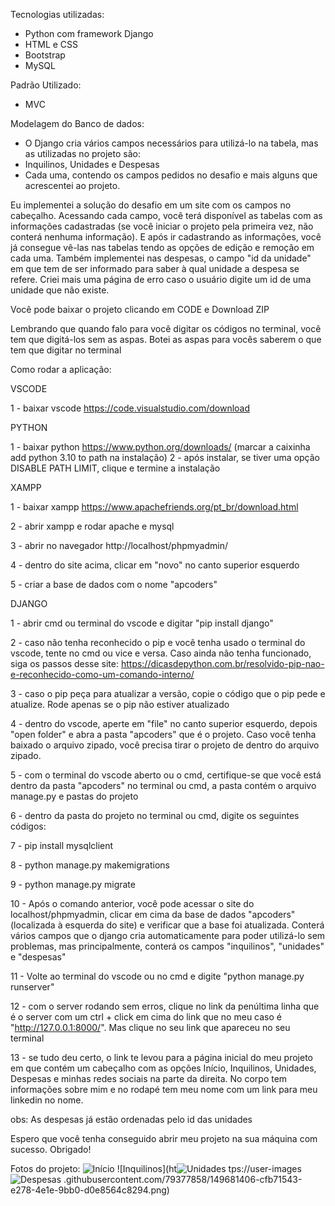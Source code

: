 Tecnologias utilizadas: 
  - Python com framework Django
  - HTML e CSS
  - Bootstrap
  - MySQL

Padrão Utilizado:
  - MVC

Modelagem do Banco de dados:
  - O Django cria vários campos necessários para utilizá-lo na tabela, mas as utilizadas no projeto são:
  - Inquilinos, Unidades e Despesas
  - Cada uma, contendo os campos pedidos no desafio e mais alguns que acrescentei ao projeto.

Eu implementei a solução do desafio em um site com os campos no cabeçalho. Acessando cada campo, você terá disponível as tabelas com as informações cadastradas
(se você iniciar o projeto pela primeira vez, não conterá nenhuma informação). E após ir cadastrando as informações, você já consegue vê-las nas tabelas
tendo as opções de edição e remoção em cada uma. Também implementei nas despesas, o campo "id da unidade" em que tem de ser informado para saber
à qual unidade a despesa se refere. Criei mais uma página de erro caso o usuário digite um id de uma unidade que não existe.

Você pode baixar o projeto clicando em CODE e Download ZIP

Lembrando que quando falo para você digitar os códigos no terminal, você tem que digitá-los sem as aspas. 
Botei as aspas para vocês saberem o que tem que digitar no terminal

Como rodar a aplicação:

VSCODE

1 - baixar vscode https://code.visualstudio.com/download

PYTHON

1 - baixar python https://www.python.org/downloads/ (marcar a caixinha add python 3.10 to path na instalação)
2 - após instalar, se tiver uma opção DISABLE PATH LIMIT, clique e termine a instalação

XAMPP

1 - baixar xampp https://www.apachefriends.org/pt_br/download.html

2 - abrir xampp e rodar apache e mysql

3 - abrir no navegador http://localhost/phpmyadmin/

4 - dentro do site acima, clicar em "novo" no canto superior esquerdo

5 - criar a base de dados com o nome "apcoders"

DJANGO

1 - abrir cmd ou terminal do vscode e digitar "pip install django" 

2 - caso não tenha reconhecido o pip e você tenha usado o terminal do vscode, tente no cmd ou vice e versa. Caso ainda não tenha funcionado, 
siga os passos desse site:
https://dicasdepython.com.br/resolvido-pip-nao-e-reconhecido-como-um-comando-interno/

3 - caso o pip peça para atualizar a versão, copie o código que o pip pede e atualize. Rode apenas se o pip não estiver atualizado

4 - dentro do vscode, aperte em "file" no canto superior esquerdo, depois "open folder" e abra a pasta "apcoders" que é o projeto. 
Caso você tenha baixado o arquivo zipado, você precisa tirar o projeto de dentro do arquivo zipado.

5 - com o terminal do vscode aberto ou o cmd, certifique-se que você está dentro da pasta "apcoders" no terminal ou cmd, 
a pasta contém o arquivo manage.py e pastas do projeto

6 - dentro da pasta do projeto no terminal ou cmd, digite os seguintes códigos:

7 - pip install mysqlclient

8 - python manage.py makemigrations

9 - python manage.py migrate

10 - Após o comando anterior, você pode acessar o site do localhost/phpmyadmin, clicar em cima da base de dados "apcoders" (localizada à esquerda do site)
e verificar que a base foi atualizada. Conterá vários campos que o django cria automaticamente para poder utilizá-lo sem problemas, mas principalmente, 
conterá os campos "inquilinos", "unidades" e "despesas"

11 - Volte ao terminal do vscode ou no cmd e digite "python manage.py runserver"

12 - com o server rodando sem erros, clique no link da penúltima linha que é o server com um ctrl + click em cima do link que no meu caso é "http://127.0.0.1:8000/".
Mas clique no seu link que apareceu no seu terminal

13 - se tudo deu certo, o link te levou para a página inicial do meu projeto em que contém um cabeçalho com as opções
Início, Inquilinos, Unidades, Despesas e minhas redes sociais na parte da direita. No corpo tem informações sobre mim e no rodapé tem meu nome
com um link para meu linkedin no nome.

obs: As despesas já estão ordenadas pelo id das unidades

Espero que você tenha conseguido abrir meu projeto na sua máquina com sucesso. Obrigado!

Fotos do projeto:
![Início](https://user-images.githubusercontent.com/79377858/149681404-8c8d5b2c-a9b4-497f-95b5-44a0237ba31d.png)
![Inquilinos](ht![Unidades](https://user-images.githubusercontent.com/79377858/149681408-5174a973-1739-4772-a8d4-d1081daf7ae8.png)
tps://user-images![Despesas](https://user-images.githubusercontent.com/79377858/149681413-2c94f6d0-d3fb-4ed7-b9e7-3cd00fe08bcb.png)
.githubusercontent.com/79377858/149681406-cfb71543-e278-4e1e-9bb0-d0e8564c8294.png)

